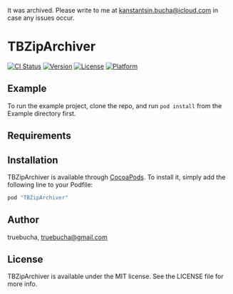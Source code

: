 It was archived. Please write to me at kanstantsin.bucha@icloud.com in case any issues occur.

# TBZipArchiver

[![CI Status](http://img.shields.io/travis/truebucha/TBZipArchiver.svg?style=flat)](https://travis-ci.org/truebucha/TBZipArchiver)
[![Version](https://img.shields.io/cocoapods/v/TBZipArchiver.svg?style=flat)](http://cocoapods.org/pods/TBZipArchiver)
[![License](https://img.shields.io/cocoapods/l/TBZipArchiver.svg?style=flat)](http://cocoapods.org/pods/TBZipArchiver)
[![Platform](https://img.shields.io/cocoapods/p/TBZipArchiver.svg?style=flat)](http://cocoapods.org/pods/TBZipArchiver)

## Example

To run the example project, clone the repo, and run `pod install` from the Example directory first.

## Requirements

## Installation

TBZipArchiver is available through [CocoaPods](http://cocoapods.org). To install
it, simply add the following line to your Podfile:

```ruby
pod "TBZipArchiver"
```

## Author

truebucha, truebucha@gmail.com

## License

TBZipArchiver is available under the MIT license. See the LICENSE file for more info.
